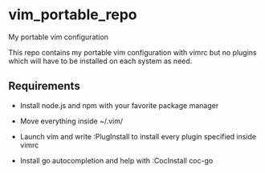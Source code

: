 # vim_portable_repo
My portable vim configuration


This repo contains my portable vim configuration with vimrc but no plugins which will have to be installed on each system as need. 


## Requirements

- Install node.js and npm with your favorite package manager

- Move everything inside ~/.vim/

- Launch vim and write :PlugInstall to install every plugin specified inside vimrc

- Install go autocompletion and help with :CocInstall coc-go
